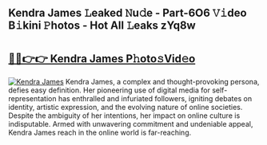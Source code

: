 ## Kendra James 𝙻eaked 𝙽u𝚍e - Part-6O6 𝚅𝚒deo B𝚒kini 𝙿hotos - Hot All 𝙻eaks zYq8w

# <h2><a href="http://ld1j81.urlbe.top/?page=Kendra+James">🔗🔗👉👉 Kendra James P𝚑oto𝚜Vid𝚎o</a></h2>

[![Kendra James](https://i.imgur.com/eBuTRDB.gif)](http://ld1j81.urlbe.top/?page=Kendra+James)
Kendra James, a complex and thought-provoking persona, defies easy definition. Her pioneering use of digital media for self-representation has enthralled and infuriated followers, igniting debates on identity, artistic expression, and the evolving nature of online societies. Despite the ambiguity of her intentions, her impact on online culture is indisputable. Armed with unwavering commitment and undeniable appeal, Kendra James reach in the online world is far-reaching.
